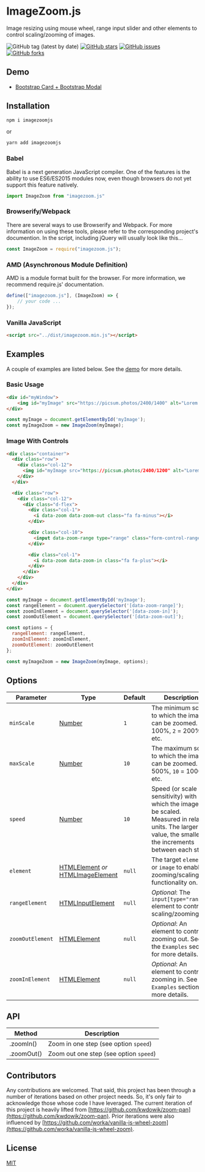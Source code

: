 # ImageZoom.js

Image resizing using mouse wheel, range input slider and other elements to control scaling/zooming of images.

![GitHub tag (latest by date)](https://img.shields.io/github/v/tag/stevewithington/imagezoomjs)
[![GitHub stars](https://img.shields.io/github/stars/stevewithington/imagezoomjs)](https://github.com/stevewithington/imagezoomjs/stargazers)
[![GitHub issues](https://img.shields.io/github/issues/stevewithington/imagezoomjs)](https://github.com/stevewithington/imagezoomjs/issues)
[![GitHub forks](https://img.shields.io/github/forks/stevewithington/imagezoomjs)](https://github.com/stevewithington/imagezoomjs/network)

## Demo

* [Bootstrap Card + Bootstrap Modal](https://stevewithington.github.io/imagezoomjs/examples/index.html)

## Installation

```cmd
npm i imagezoomjs
```

or

```cmd
yarn add imagezoomjs
```

### Babel

Babel is a next generation JavaScript compiler. One of the features is the ability to use ES6/ES2015 modules now, even though browsers do not yet support this feature natively.

```javascript
import ImageZoom from "imagezoom.js"
```

### Browserify/Webpack

There are several ways to use Browserify and Webpack. For more information on using these tools, please refer to the corresponding project's documention. In the script, including jQuery will usually look like this...

```javascript
const ImageZoom = require("imagezoom.js");
```

### AMD (Asynchronous Module Definition)

AMD is a module format built for the browser. For more information, we recommend require.js' documentation.

```javascript
define(["imagezoom.js"], (ImageZoom) => {
    // your code ...
});
```

### Vanilla JavaScript

```html
<script src="../dist/imagezoom.min.js"></script>
```

## Examples

A couple of examples are listed below. See the [demo](https://stevewithington.github.io/imagezoomjs/examples/index.html) for more details.

### Basic Usage

```html
<div id="myWindow">
    <img id="myImage" src="https://picsum.photos/2400/1400" alt="Lorem Picsum" />
</div>
```

``` javascript
const myImage = document.getElementById('myImage');
const myImageZoom = new ImageZoom(myImage);
```

### Image With Controls

```html
<div class="container">
  <div class="row">
    <div class="col-12">
      <img id="myImage src="https://picsum.photos/2400/1200" alt="Lorem Picsum" />
    </div>
  </div>

  <div class="row">
    <div class="col-12">
      <div class="d-flex">
        <div class="col-1">
          <i data-zoom data-zoom-out class="fa fa-minus"></i>
        </div>

        <div class="col-10">
          <input data-zoom-range type="range" class="form-control-range">
        </div>

        <div class="col-1">
          <i data-zoom data-zoom-in class="fa fa-plus"></i>
        </div>
      </div>
    </div>
  </div>
</div>
```

```javascript
const myImage = document.getElementById('myImage');
const rangeElement = document.querySelector('[data-zoom-range]');
const zoomInElement = document.querySelector('[data-zoom-in]');
const zoomOutElement = document.querySelector('[data-zoom-out]');

const options = {
  rangeElement: rangeElement,
  zoomInElement: zoomInElement,
  zoomOutElement: zoomOutElement
};

const myImageZoom = new ImageZoom(myImage, options);
```

## Options

| Parameter | Type | Default | Description |
|---|---|---|---|
| `minScale `      | [Number](https://developer.mozilla.org/en-US/docs/Web/JavaScript/Reference/Global_Objects/Number)          | `1`    | The minimum scale to which the image can be zoomed. `1` = 100%, `2` = 200%, etc. |
| `maxScale`       | [Number](https://developer.mozilla.org/en-US/docs/Web/JavaScript/Reference/Global_Objects/Number)          | `10`   | The maximum scale to which the image can be zoomed. `5` = 500%, `10` = 1000%, etc.  |
| `speed`          | [Number](https://developer.mozilla.org/en-US/docs/Web/JavaScript/Reference/Global_Objects/Number)           | `10`   | Speed (or scale sensitivity) with which the image will be scaled. Measured in relative units. The larger the value, the smaller the increments between each step. |
| `element`        | [HTMLElement](https://developer.mozilla.org/en-US/docs/Web/API/HTMLElement) _or_ [HTMLImageElement](https://developer.mozilla.org/en-US/docs/Web/API/HTMLImageElement)     | `null` | The target `element` or `image` to enable zooming/scaling functionality on. |
| `rangeElement`   | [HTMLInputElement](https://developer.mozilla.org/en-US/docs/Web/API/HTMLInputElement) | `null` | _Optional_: The `input[type="range"]` element to control scaling/zooming. |
| `zoomOutElement` | [HTMLElement](https://developer.mozilla.org/en-US/docs/Web/API/HTMLElement)       | `null` | _Optional_: An element to control zooming out. See the `Examples` section for more details. |
| `zoomInElement`  | [HTMLElement](https://developer.mozilla.org/en-US/docs/Web/API/HTMLElement)      | `null` | _Optional_:  An element to control zooming in. See the `Examples` section for more details. |

## API

| Method      | Description                               |
|-------------|-------------------------------------------|
| .zoomIn()   | Zoom in one step (see option `speed`)     |
| .zoomOut()  | Zoom out one step (see option `speed`)    |

## Contributors

Any contributions are welcomed. That said, this project has been through a number of iterations based on other project needs. So, it's only fair to acknowledge those whose code I have leveraged. The current iteration of this project is heavily lifted from [https://github.com/kwdowik/zoom-pan](https://github.com/kwdowik/zoom-pan). Prior iterations were also influenced by [https://github.com/worka/vanilla-js-wheel-zoom](https://github.com/worka/vanilla-js-wheel-zoom).

## License

[MIT](LICENSE.md)

